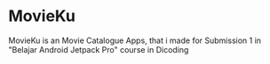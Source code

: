 # MovieKu
MovieKu is an Movie Catalogue Apps, that i made for Submission 1 in "Belajar Android Jetpack Pro" course in Dicoding

